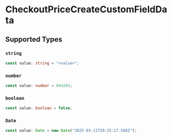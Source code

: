 # CheckoutPriceCreateCustomFieldData


## Supported Types

### `string`

```typescript
const value: string = "<value>";
```

### `number`

```typescript
const value: number = 844283;
```

### `boolean`

```typescript
const value: boolean = false;
```

### `Date`

```typescript
const value: Date = new Date("2025-03-11T20:25:17.588Z");
```

